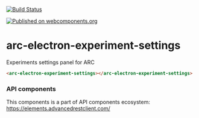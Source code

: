 [![Build Status](https://travis-ci.org/advanced-rest-client/api-url-data-model.svg?branch=stage)](https://travis-ci.org/advanced-rest-client/arc-electron-experiment-settings)

[![Published on webcomponents.org](https://img.shields.io/badge/webcomponents.org-published-blue.svg)](https://www.webcomponents.org/element/advanced-rest-client/arc-electron-experiment-settings)

# arc-electron-experiment-settings

Experiments settings panel for ARC

<!---
```
<custom-element-demo>
  <template>
    <link rel="import" href="arc-electron-experiment-settings.html">
    <next-code-block></next-code-block>
  </template>
</custom-element-demo>
```
-->

```html
<arc-electron-experiment-settings></arc-electron-experiment-settings>
```

### API components

This components is a part of API components ecosystem: https://elements.advancedrestclient.com/

